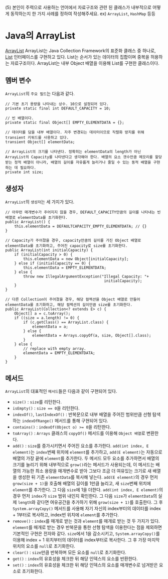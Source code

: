 (5) 본인이 주력으로 사용하는 언어에서 자료구조와 관련 된 클래스가 내부적으로 어떻게 동작하는지 한 가지 사례를 정하여 작성해주세요. ex) `ArrayList`, `HashMap` 등등

# Java의 ArrayList

[ArrayList](https://docs.oracle.com/en/java/javase/17/docs/api/java.base/java/util/ArrayList.html)
ArrayList는 Java Collection Framework의 표준화 클래스 중 하나로, [List](https://docs.oracle.com/en/java/javase/17/docs/api/java.base/java/util/List.html) 인터페이스를 구현하고 있다. List는 순서가 있는 데이터의 집합이며 중복을 허용하는 자료구조이다. ArrayList는 내부 Object 배열을 이용해 List를 구현한 클래스이다.

## 멤버 변수
`ArrayList`의 `주요 필드`는 다음과 같다.

```
// 기본 초기 용량을 나타내는 상수. 10으로 설정되어 있다.
private static final int DEFAULT_CAPACITY = 10;

// 빈 배열이다.
private static final Object[] EMPTY_ELEMENTDATA = {};

// 데이터를 담을 내부 배열이다. 자주 변경되는 데이터이므로 직렬화 방지를 위해 transient 키워드를 사용하고 있다.
transient Object[] elementData;

// ArrayList의 크기를 나타낸다. 정확히는 elementData의 length가 아닌 ArrayList의 Capacity를 나타낸다고 생각해야 한다. 배열의 요소 갯수만큼 메모리를 할당받는 정적 배열이 아니라, 배열의 길이를 자유롭게 늘리거나 줄일 수 있는 동적 배열을 구현하는 데 필요하다.
private int size;
```

## 생성자
`ArrayList`의 `생성자`는 세 가지가 있다.

```
// 아무런 매개변수가 주어지지 않을 경우, DEFAULT_CAPACITY만큼의 길이를 나타내는 빈 배열로 elementData를 초기화한다.
public ArrayList() {
    this.elementData = DEFAULTCAPACITY_EMPTY_ELEMENTDATA; // {}
}

// Capacity가 주어졌을 경우, capacity만큼의 길이를 가진 Object 배열로 elementData를 초기화하고, 주어진 capacity로 size를 초기화한다.
public ArrayList(int initialCapacity) {
    if (initialCapacity > 0) {
        this.elementData = new Object[initialCapacity];
    } else if (initialCapacity == 0) {
        this.elementData = EMPTY_ELEMENTDATA;
    } else {
        throw new IllegalArgumentException("Illegal Capacity: "+
                                            initialCapacity);
    }
}

// 다른 Collection이 주어졌을 경우, 해당 컬렉션을 Object 배열로 만들어 elementData를 초기화하고, 해당 컬렉션의 길이만큼 size를 초기화한다.
public ArrayList(Collection<? extends E> c) {
    Object[] a = c.toArray();
    if ((size = a.length) != 0) {
        if (c.getClass() == ArrayList.class) {
            elementData = a;
        } else {
            elementData = Arrays.copyOf(a, size, Object[].class);
        }
    } else {
        // replace with empty array.
        elementData = EMPTY_ELEMENTDATA;
    }
}
```

## 메서드
`ArrayList`의 대표적인 `메서드`들은 다음과 같이 구현되어 있다.

- `size()` : `size`를 리턴한다.
- `isEmpty()` : `size == 0`을 리턴한다.
- `indexOf()`, `lastIndexOf()` : 반복문으로 내부 배열을 주어진 범위만큼 선형 탐색하는 `indexOfRange()` 메서드를 통해 구현되어 있다.
- `contains()` : `indexOf(Object o) >= 0`을 리턴한다.
- `toArray()` : `Arrays` 클래스의 `copyOf()` 메서드를 이용해 `Object 배열`로 변환한다.
- `add()` : `size`를 증가시키면서 주어진 요소를 추가한다. `add(int index, E element)`는 `index`번째 위치에 `element`를 추가하고, `add(E element)`는 자동으로 배열의 가장 끝에 `element`를 추가한다.
두 메서드 모두 요소를 추가하면서 배열의 크기를 늘리기 위해 내부적으로 `grow()`라는 메서드가 사용되는데, 이 메서드는 배열의 가능한 최소 용량을 매개변수로 받아 그보다 조금 더 여유있는 크기로 새 배열을 생성한 뒤 기존 `elementData`를 복사해 넣는다.
`add(E element)`의 경우 먼저 `grow(size + 1)`을 호출해 배열의 길이를 1만큼 늘리고, 새 `size`번째 위치에 `element`를 추가한다. 그 다음 `size`에 1을 더한다. `add(int index, E element)`의 경우 먼저 `index`가 `size` 범위 내인지 확인한다. 그 다음 `size`가 `elementData`의 실제 `length`와 같다면 여유공간을 추가하기 위해 `grow(size + 1)`를 호출한다. 그 후 `System.arrayCopy()` 메서드를 사용해 자기 자신의 index부터의 데이터를 index + 1부터로 복사하고, index번 위치에 `element`를 추가한다.
- `remove()` : `index`를 매개로 받는 것과 `element`를 매개로 받는 것 두 가지가 있다. `element`를 매개로 받는 경우 반복문을 통한 선형 탐색을 이용한다는 점을 제외하면 기본적인 구현은 전자와 같다. `size`에서 1을 감소시키고, `System.arrayCopy()`를 이용해 index + 1 위치부터의 데이터를 index부터로 복사한다. 그 후 가장 마지막 위치의 요소를 `null`로 초기화한다.
- `clear()` : `size`만큼 반복하며 모든 요소를 `null`로 초기화한다.
- `get()` : `index`의 유효성을 체크한 뒤 해당 인덱스의 요소를 반환한다.
- `set()` : `index`의 유효성을 체크한 뒤 해당 인덱스의 요소를 매개변수로 넘겨받은 요소로 초기화한다.
